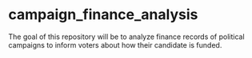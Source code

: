 # campaign_finance_analysis
The goal of this repository will be to analyze finance records of political campaigns to inform voters about how their candidate is funded.
